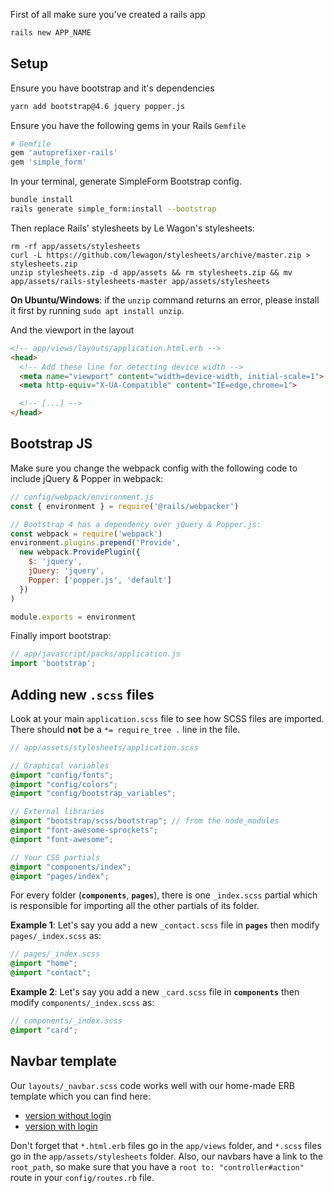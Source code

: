First of all make sure you've created a rails app

```bash
rails new APP_NAME
```

## Setup

Ensure you have bootstrap and it's dependencies

```bash
yarn add bootstrap@4.6 jquery popper.js
```

Ensure you have the following gems in your Rails `Gemfile`

```ruby
# Gemfile
gem 'autoprefixer-rails'
gem 'simple_form'
```

In your terminal, generate SimpleForm Bootstrap config.

```bash
bundle install
rails generate simple_form:install --bootstrap
```

Then replace Rails' stylesheets by Le Wagon's stylesheets:

```
rm -rf app/assets/stylesheets
curl -L https://github.com/lewagon/stylesheets/archive/master.zip > stylesheets.zip
unzip stylesheets.zip -d app/assets && rm stylesheets.zip && mv app/assets/rails-stylesheets-master app/assets/stylesheets
```

**On Ubuntu/Windows**: if the `unzip` command returns an error, please install it first by running `sudo apt install unzip`.

And the viewport in the layout

```html
<!-- app/views/layouts/application.html.erb -->
<head>
  <!-- Add these line for detecting device width -->
  <meta name="viewport" content="width=device-width, initial-scale=1">
  <meta http-equiv="X-UA-Compatible" content="IE=edge,chrome=1">

  <!-- [...] -->
</head>
```

## Bootstrap JS

Make sure you change the webpack config with the following code to include jQuery & Popper in webpack:

```js
// config/webpack/environment.js
const { environment } = require('@rails/webpacker')

// Bootstrap 4 has a dependency over jQuery & Popper.js:
const webpack = require('webpack')
environment.plugins.prepend('Provide',
  new webpack.ProvidePlugin({
    $: 'jquery',
    jQuery: 'jquery',
    Popper: ['popper.js', 'default']
  })
)

module.exports = environment
```

Finally import bootstrap:

```js
// app/javascript/packs/application.js
import 'bootstrap';
```

## Adding new `.scss` files

Look at your main `application.scss` file to see how SCSS files are imported. There should **not** be a `*= require_tree .` line in the file.

```scss
// app/assets/stylesheets/application.scss

// Graphical variables
@import "config/fonts";
@import "config/colors";
@import "config/bootstrap_variables";

// External libraries
@import "bootstrap/scss/bootstrap"; // from the node_modules
@import "font-awesome-sprockets";
@import "font-awesome";

// Your CSS partials
@import "components/index";
@import "pages/index";
```

For every folder (**`components`**, **`pages`**), there is one `_index.scss` partial which is responsible for importing all the other partials of its folder.

**Example 1**: Let's say you add a new `_contact.scss` file in **`pages`** then modify `pages/_index.scss` as:

```scss
// pages/_index.scss
@import "home";
@import "contact";
```

**Example 2**: Let's say you add a new `_card.scss` file in **`components`** then modify `components/_index.scss` as:

```scss
// components/_index.scss
@import "card";
```

## Navbar template

Our `layouts/_navbar.scss` code works well with our home-made ERB template which you can find here:

- [version without login](https://github.com/lewagon/awesome-navbars/blob/master/templates/_navbar_wagon_without_login.html.erb)
- [version with login](https://github.com/lewagon/awesome-navbars/blob/master/templates/_navbar_wagon.html.erb)

Don't forget that `*.html.erb` files go in the `app/views` folder, and `*.scss` files go in the `app/assets/stylesheets` folder. Also, our navbars have a link to the `root_path`, so make sure that you have a `root to: "controller#action"` route in your `config/routes.rb` file.

